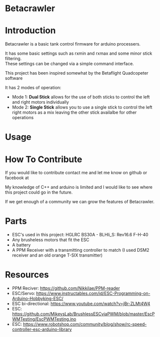 Betacrawler
====


Introduction
====

Betacrawler is a basic tank control firmware for arduino processers.

It has some basic settings such as rxmin and rxmax and some minor stick filtering.   
These settings can be changed via a simple command interface.

This project has been inspired somewhat by the Betaflight Quadcopeter software

It has 2 modes of operation:
  - Mode 1: __Dual Stick__ allows for the use of both sticks to control the left and right 
            motors individually
  - Mode 2: __Single Stick__ allows you to use a single stick to control the left right
            motors as a mix leaving the other stick availalbe for other operations


Usage
====


How To Contribute
==========

If you would like to contribute contact me and let me know on github or facebook at 

My knowledge of C++ and arduino is limited and I would like to see where this project could go in the future.

If we get enough of a community we can grow the features of Betacrawler.

Parts
====
  - ESC's used in this project: HGLRC BS30A - BLHli_S: Rev16.6 F-H-40
  - Any brusheless motors that fit the ESC
  - A battery
  - A PPM Receiver with a transmitting controller to match (I used DSM2 receiver and an old orange T-SIX  transmitter)


 Resources
 ====
  - PPM Reciver: https://github.com/Nikkilae/PPM-reader
  - ESC/Servo: https://www.instructables.com/id/ESC-Programming-on-Arduino-Hobbyking-ESC/
  - ESC bi-directional:  https://www.youtube.com/watch?v=jBr-ZLMt4W4
  - ESC: https://github.com/MikeysLab/BrushlessESCviaPWM/blob/master/EscPWMTesting/EscPWMTesting.ino
  - ESC: https://www.robotshop.com/community/blog/show/rc-speed-controller-esc-arduino-library



